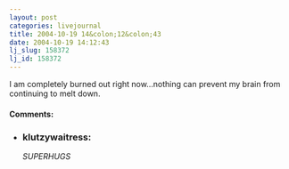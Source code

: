 ```yaml
---
layout: post
categories: livejournal
title: 2004-10-19 14&colon;12&colon;43
date: 2004-10-19 14:12:43
lj_slug: 158372
lj_id: 158372
---
```

I am completely burned out right now...nothing can prevent my brain from continuing to melt down.


<div id="comments"><h4>Comments:</h4><div class="lj-comments"><ul>
<li><h3>klutzywaitress: </h3>
<a id="comment-271"></a>
<p><em>SUPERHUGS</em></p>
</li>
</ul></div></div>
